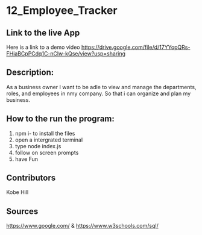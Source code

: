 # 12_Employee_Tracker

## Link to the live App
Here is a link to a demo video
https://drive.google.com/file/d/17YYopQRs-FHiaBCpPCdq1C-nClw-kQse/view?usp=sharing

## Description:
As a business owner I want to be adle to view and manage the departments, roles, and
employees in nmy company. So that i can organize and plan my business.

## How to the run the program:
1. npm i- to install the files
2. open a intergrated terminal
3. type node index.js
4. follow on screen prompts
5. have Fun

## Contributors
Kobe Hill

## Sources
https://www.google.com/ & https://www.w3schools.com/sql/